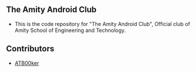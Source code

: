 ## The Amity Android Club
- This is the code repository for "The Amity Android Club", Official club of Amity School of Engineering and Technology.

## Contributors
- [ATB00ker](https://github.com/ATB00ker)
